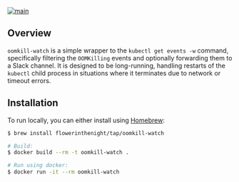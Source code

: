[![main](https://github.com/flowerinthenight/oomkill-watch/actions/workflows/main.yml/badge.svg)](https://github.com/flowerinthenight/oomkill-watch/actions/workflows/main.yml)

## Overview

`oomkill-watch` is a simple wrapper to the `kubectl get events -w` command, specifically filtering the `OOMKilling` events and optionally forwarding them to a Slack channel. It is designed to be long-running, handling restarts of the `kubectl` child process in situations where it terminates due to network or timeout errors.

## Installation

To run locally, you can either install using [Homebrew](https://brew.sh/):

```sh
$ brew install flowerinthenight/tap/oomkill-watch
```

```sh
# Build:
$ docker build --rm -t oomkill-watch .

# Run using docker:
$ docker run -it --rm oomkill-watch
```
